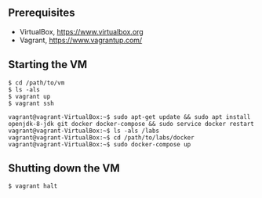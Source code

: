 ## Prerequisites
- VirtualBox, https://www.virtualbox.org
- Vagrant, https://www.vagrantup.com/

## Starting the VM
```
$ cd /path/to/vm
$ ls -als
$ vagrant up
$ vagrant ssh

```

```
vagrant@vagrant-VirtualBox:~$ sudo apt-get update && sudo apt install openjdk-8-jdk git docker docker-compose && sudo service docker restart
vagrant@vagrant-VirtualBox:~$ ls -als /labs
vagrant@vagrant-VirtualBox:~$ cd /path/to/labs/docker
vagrant@vagrant-VirtualBox:~$ sudo docker-compose up

```

## Shutting down the VM
```
$ vagrant halt
```
